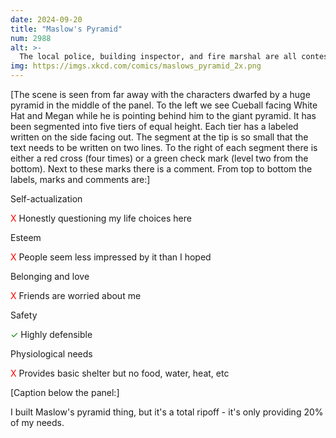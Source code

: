 ```yaml
---
date: 2024-09-20
title: "Maslow's Pyramid"
num: 2988
alt: >-
  The local police, building inspector, and fire marshal are all contesting my 'safety' assertion, or would be if they could reach me past all the traps.
img: https://imgs.xkcd.com/comics/maslows_pyramid_2x.png
---
```

[The scene is seen from far away with the characters dwarfed by a huge pyramid in the middle of the panel. To the left we see Cueball facing White Hat and Megan while he is pointing behind him to the giant pyramid. It has been segmented into five tiers of equal height. Each tier has a labeled written on the side facing out. The segment at the tip is so small that the text needs to be written on two lines. To the right of each segment there is either a red cross (four times) or a green check mark (level two from the bottom). Next to these marks there is a comment. From top to bottom the labels, marks and comments are:]

Self-actualization

<font color="red">X</font> Honestly questioning my life choices here

Esteem

<font color="red">X</font> People seem less impressed by it than I hoped

Belonging and love

<font color="red">X</font> Friends are worried about me

Safety

<span style="color:green; font-size:1em;">✓</span> Highly defensible

Physiological needs

<font color="red">X</font> Provides basic shelter but no food, water, heat, etc

[Caption below the panel:]

I built Maslow's pyramid thing, but it's a total ripoff - it's only providing 20% of my needs.